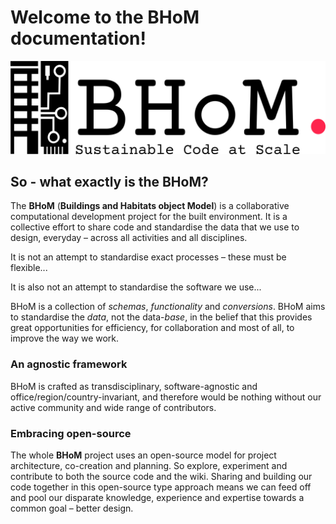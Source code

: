 # Welcome to the BHoM documentation!

![image](https://raw.githubusercontent.com/BHoM/documentation/main/Images/logos/BHoM_Logo.png)



## So - what exactly is the BHoM?

The **BHoM** (**Buildings and Habitats object Model**) is a collaborative computational development project for the built environment. It is a collective effort to share code and standardise the data that we use to design, everyday – across all activities and all disciplines.

It is not an attempt to standardise exact processes – these must be flexible...

It is also not an attempt to standardise the software we use...

BHoM is a collection of _schemas_, _functionality_ and _conversions_. BHoM aims to standardise the _data_, not the data-_base_, in the belief that this provides great opportunities for efficiency, for collaboration and most of all, to improve the way we work.

### An agnostic framework
BHoM is crafted as transdisciplinary, software-agnostic and office/region/country-invariant, and therefore would be nothing without our active community and wide range of contributors.

### Embracing open-source
The whole **BHoM** project uses an open-source model for project architecture, co-creation and planning. So explore, experiment and contribute to both the source code and the wiki. Sharing and building our code together in this open-source type approach means we can feed off and pool our disparate knowledge, experience and expertise towards a common goal – better design.
